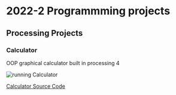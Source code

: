 # 2022-2 Programmming projects

## Processing Projects

### Calculator

OOP graphical calculator built in processing 4

![running Calculator]()

[Calculator Source Code]()
